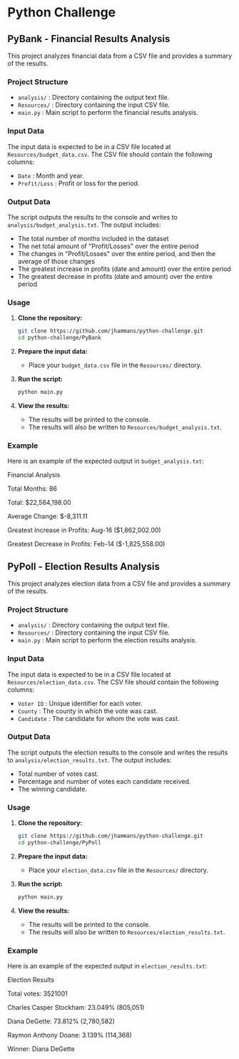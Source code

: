 # Python Challenge

## PyBank - Financial Results Analysis

This project analyzes financial data from a CSV file and provides a summary of the results.

### Project Structure

- `analysis/` : Directory containing the output text file.
- `Resources/` : Directory containing the input CSV file.
- `main.py` : Main script to perform the financial results analysis.

### Input Data

The input data is expected to be in a CSV file located at `Resources/budget_data.csv`. The CSV file should contain the following columns:

- `Date` : Month and year.
- `Profit/Loss` : Profit or loss for the period.

### Output Data

The script outputs the results to the console and writes to `analysis/budget_analysis.txt`. The output includes:

- The total number of months included in the dataset
- The net total amount of "Profit/Losses" over the entire period
- The changes in "Profit/Losses" over the entire period, and then the average of those changes
- The greatest increase in profits (date and amount) over the entire period
- The greatest decrease in profits (date and amount) over the entire period

### Usage

1. **Clone the repository:**
    ```sh
    git clone https://github.com/jhammans/python-challenge.git
    cd python-challenge/PyBank
    ```

2. **Prepare the input data:**
    - Place your `budget_data.csv` file in the `Resources/` directory.

3. **Run the script:**
    ```sh
    python main.py
    ```

4. **View the results:**
    - The results will be printed to the console.
    - The results will also be written to `Resources/budget_analysis.txt`.

### Example

Here is an example of the expected output in `budget_analysis.txt`:

Financial Analysis

Total Months: 86

Total: $22,564,198.00

Average Change: $-8,311.11

Greatest Increase in Profits: Aug-16 ($1,862,002.00)

Greatest Decrease in Profits: Feb-14 ($-1,825,558.00)


## PyPoll - Election Results Analysis

This project analyzes election data from a CSV file and provides a summary of the results.

### Project Structure

- `analysis/` : Directory containing the output text file.
- `Resources/` : Directory containing the input CSV file.
- `main.py` : Main script to perform the election results analysis.

### Input Data

The input data is expected to be in a CSV file located at `Resources/election_data.csv`. The CSV file should contain the following columns:

- `Voter ID` : Unique identifier for each voter.
- `County` : The county in which the vote was cast.
- `Candidate` : The candidate for whom the vote was cast.

### Output Data

The script outputs the election results to the console and writes the results to `analysis/election_results.txt`. The output includes:

- Total number of votes cast.
- Percentage and number of votes each candidate received.
- The winning candidate.

### Usage

1. **Clone the repository:**
    ```sh
    git clone https://github.com/jhammans/python-challenge.git
    cd python-challenge/PyPoll
    ```

2. **Prepare the input data:**
    - Place your `election_data.csv` file in the `Resources/` directory.

3. **Run the script:**
    ```sh
    python main.py
    ```

4. **View the results:**
    - The results will be printed to the console.
    - The results will also be written to `Resources/election_results.txt`.

### Example

Here is an example of the expected output in `election_results.txt`:

Election Results

Total votes: 3521001

Charles Casper Stockham: 23.049% (805,051)

Diana DeGette: 73.812% (2,780,582)

Raymon Anthony Doane: 3.139% (114,368)

Winner: Diana DeGette
